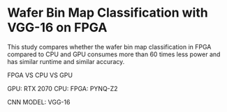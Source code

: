 # Wafer Bin Map Classification with VGG-16 on FPGA


 This study compares whether the wafer bin map classification in FPGA compared to CPU and GPU consumes more than 60 times less power and has similar runtime and similar accuracy.

 FPGA VS CPU VS GPU
 
 GPU: RTX 2070
 CPU:
 FPGA: PYNQ-Z2
 
 CNN MODEL: VGG-16
 
 
